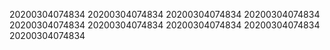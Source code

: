 20200304074834
20200304074834
20200304074834
20200304074834
20200304074834
20200304074834
20200304074834
20200304074834
20200304074834
